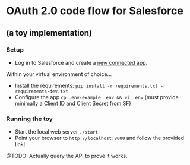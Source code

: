 # OAuth 2.0 code flow for Salesforce
## (a toy implementation)
### Setup

* Log in to Salesforce and create a [new connected app](https://developer.salesforce.com/docs/atlas.en-us.api_rest.meta/api_rest/intro_defining_remote_access_applications.htm).

Within your virtual environment of choice...
* Install the requirements: `pip install -r requirements.txt -r requirements-dev.txt`
* Configure the app `cp .env-example .env && vi .env` (must provide minimally a Client ID and Client Secret from SF)

### Running the toy
* Start the local web server `./start`
* Point your browser to `http://localhost:8000` and follow the provided link!

@TODO: Actually query the API to prove it works.